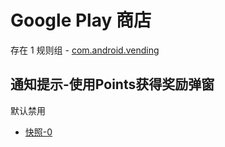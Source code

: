 # Google Play 商店

存在 1 规则组 - [com.android.vending](/src/apps/com.android.vending.ts)

## 通知提示-使用Points获得奖励弹窗

默认禁用

- [快照-0](https://i.gkd.li/import/14151219)
